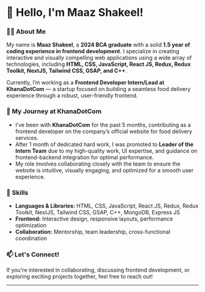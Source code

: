 
# 👋 Hello, I'm Maaz Shakeel!

### 👨‍💻 About Me
My name is **Maaz Shakeel**, a **2024 BCA graduate** with a solid **1.5 year of coding experience in frontend development**. I specialize in creating interactive and visually compelling web applications using a wide array of technologies, including **HTML, CSS, JavaScript, React JS, Redux, Redux Toolkit, NextJS, Tailwind CSS, GSAP, and C++**.

Currently, I’m working as a **Frontend Developer Intern/Lead at KhanaDotCom** — a startup focused on building a seamless food delivery experience through a robust, user-friendly frontend.

### 🌟 My Journey at KhanaDotCom
- I've been with **KhanaDotCom** for the past 5 months, contributing as a frontend developer on the company’s official website for food delivery services.
- After 1 month of dedicated hard work, I was promoted to **Leader of the Intern Team** due to my high-quality work, UI expertise, and guidance on frontend-backend integration for optimal performance.
- My role involves collaborating closely with the team to ensure the website is intuitive, visually engaging, and optimized for a smooth user experience.

### 🔧 Skills
- **Languages & Libraries:** HTML, CSS, JavaScript, React JS, Redux, Redux Toolkit, NextJS, Tailwind CSS, GSAP, C++, MongoDB, Express JS
- **Frontend:** Interactive design, responsive layouts, performance optimization
- **Collaboration:** Mentorship, team leadership, cross-functional coordination

### 📫 Let's Connect!
If you're interested in collaborating, discussing frontend development, or exploring exciting projects together, feel free to reach out!

---
